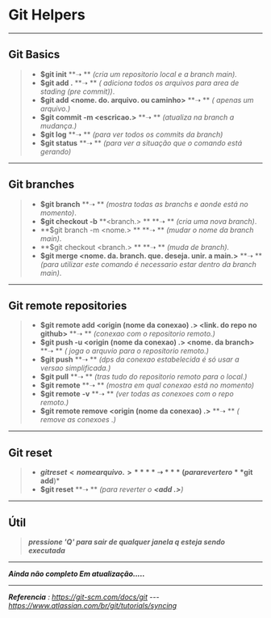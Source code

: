 # Git Helpers

----

## Git Basics

> - **$git init**       **➝ ** *(cria um repositorio local e a branch main).*
> - **$git add  .**   **➝ **  *( adiciona todos os arquivos para area de stading (pre commit))*.
> - **$git add <nome. do. arquivo. ou caminho>** **➝ ** *( apenas um arquivo.)*
> - **$git commit -m <escricao.>** **➝ ** *(atualiza na branch a mudança.)*
> - **$git log**      **➝ ** *(para ver todos os commits da branch)*
> - **$git status** **➝ ** *(para ver a situação que o comando está gerando)*

----

## Git branches

> - **$git branch** **➝ ** *(mostra todas as branchs e aonde está no momento)*.
> - **$git checkout -b** **<branch.> ** **➝ ** *(cria uma nova branch)*.
> - **$git branch -m <nome.> **      **➝ ** *(mudar o nome da branch main)*.
> - **$git checkout <branch.> **     **➝ **  *(muda de branch).*
> - **$git merge <nome. da. branch. que. deseja. unir. a main.>**   **➝ **  *(para utilizar este comando é necessario estar dentro da branch main)*.

----

## Git remote repositories

> - **$git remote add <origin (nome da conexao) .>    <link. do repo no github>**   **➝ **  *(conexao com o repositorio remoto.)*
> - **$git push -u  <origin (nome da conexao) .>    <nome. da branch>**   **➝ ** *( joga o arquvio para o repositorio remoto.)*
> - **$git push**           **➝ ** *(dps da conexao estabelecida é só usar a versao simplificada.)*
> - **$git pull**             **➝ ** *(tras tudo do repositorio remoto para o local.)*
> - **$git remote**       **➝ ** *(mostra em qual conexao está no momento)*
> - **$git remote** **-v**   **➝ ** *(ver todas as conexoes com o repo remoto.)*
> - **$git remote remove <origin (nome da conexao) .>**  **➝ ** *( remove as conexoes .)*

----

## Git reset

> - **$git reset <nomearquivo.>**    **➝ **  *(para reverter o **$git add**)*
> -  **$git reset**   **➝ **  *(para reverter o **<add .>**)*  

----

## Útil

> ***pressione 'Q' para sair de qualquer janela q esteja sendo executada***

---

***Ainda não completo Em atualização.....***

----

***Referencia** : https://git-scm.com/docs/git --- https://www.atlassian.com/br/git/tutorials/syncing*